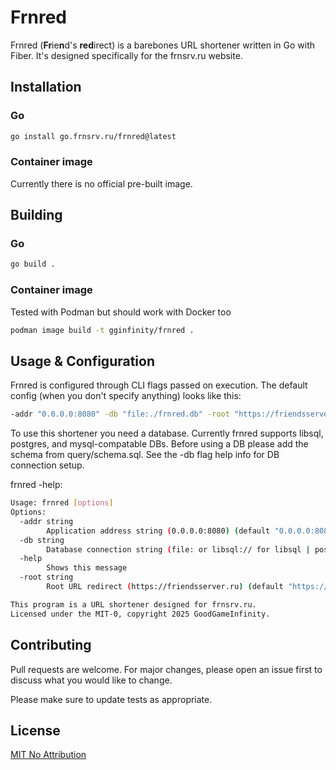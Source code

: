 # Frnred

Frnred (**Fr**ie**n**d's **red**irect) is a barebones URL shortener written in Go with Fiber.
It's designed specifically for the frnsrv.ru website.

## Installation
### Go
```bash
go install go.frnsrv.ru/frnred@latest
```
### Container image
Currently there is no official pre-built image.

## Building
### Go
```bash
go build .
```
### Container image
Tested with Podman but should work with Docker too
```bash
podman image build -t gginfinity/frnred .
```

## Usage & Configuration
Frnred is configured through CLI flags passed on execution. The default config (when you don't specify anything) looks like this:
```bash
-addr "0.0.0.0:8080" -db "file:./frnred.db" -root "https://friendsserver.ru"
```

To use this shortener you need a database. Currently frnred supports libsql, postgres, and mysql-compatable DBs.
Before using a DB please add the schema from query/schema.sql.
See the -db flag help info for DB connection setup.

frnred -help:

[//]: # (BEGIN HELPINFO)
```bash
Usage: frnred [options]
Options:
  -addr string
    	Application address string (0.0.0.0:8080) (default "0.0.0.0:8080")
  -db string
    	Database connection string (file: or libsql:// for libsql | postgres:// | | sql:// etc.) (default "file:./frnred.db")
  -help
    	Shows this message
  -root string
    	Root URL redirect (https://friendsserver.ru) (default "https://friendsserver.ru")

This program is a URL shortener designed for frnsrv.ru.
Licensed under the MIT-0, copyright 2025 GoodGameInfinity.
```
[//]: # (END HELPINFO)

[//]: # (For contributors: make sure that this thing is always up to date. Thank you in advance)
[//]: # (There even is a script that does it for you!!! Just run ./.scripts/update-help.sh or use pre-commit)

## Contributing

Pull requests are welcome. For major changes, please open an issue first
to discuss what you would like to change.

Please make sure to update tests as appropriate.

## License

[MIT No Attribution](https://choosealicense.com/licenses/mit-0/)
